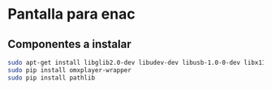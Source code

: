 # Pantalla para enac
## Componentes a instalar

```sh
sudo apt-get install libglib2.0-dev libudev-dev libusb-1.0-0-dev libx11-dev libxrandr-dev libdrm-dev
sudo pip install omxplayer-wrapper
sudo pip install pathlib
```
